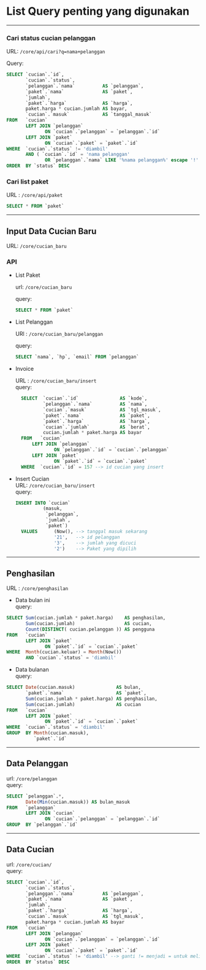 <!-- ```sql

SELECT 
MONTH(cucian.selesai) as bulan,
WEEK(cucian.selesai) as minggu,
paket.nama, SUM(cucian.jumlah) as cucian,
paket.harga * SUM(cucian.jumlah) as total,
AVG(TIMEDIFF(cucian.selesai, cucian.masuk)),
cucian.selesai, cucian.masuk
FROM `cucian` 
LEFT JOIN paket ON paket.id = cucian.paket

GROUP BY YEAR(cucian.selesai), MONTH(cucian.selesai), WEEK(cucian.selesai), paket.id

```


# Ambil data pelanggan 

```sql
SELECT 

pelanggan.*, 
DATE(MIN(cucian.masuk)) as bulan_masuk

FROM `pelanggan` 
LEFT JOIN cucian ON pelanggan.id = cucian.pelanggan
GROUP BY pelanggan.id
```

# penghasilan bulanan

```sql

SELECT DATE(cucian.masuk) as bulan,
paket.nama as paket,
sum(cucian.jumlah * paket.harga) as penghasilan
FROM `cucian` 
LEFT JOIN paket ON paket.id = cucian.paket
GROUP BY MONTH(cucian.masuk), paket.id

``` -->

# List Query penting yang digunakan
---

### Cari status cucian pelanggan

URL: `/core/api/cari?q=nama+pelanggan`

Query:
```sql
SELECT `cucian`.`id`, 
       `cucian`.`status`, 
       `pelanggan`.`nama`          AS `pelanggan`, 
       `paket`.`nama`              AS `paket`, 
       `jumlah`, 
       `paket`.`harga`             AS `harga`, 
       paket.harga * cucian.jumlah AS bayar, 
       `cucian`.`masuk`            AS `tanggal_masuk` 
FROM   `cucian` 
       LEFT JOIN `pelanggan` 
              ON `cucian`.`pelanggan` = `pelanggan`.`id` 
       LEFT JOIN `paket` 
              ON `cucian`.`paket` = `paket`.`id` 
WHERE  `cucian`.`status` != 'diambil' 
       AND ( `cucian`.`id` = 'nama pelanggan' 
              OR `pelanggan`.`nama` LIKE '%nama pelanggan%' escape '!' ) 
ORDER  BY `status` DESC 
```

### Cari list paket

URL : `/core/api/paket`

```sql
SELECT * FROM `paket`
```

---

## Input Data Cucian Baru

URL: `/core/cucian_baru`

### API
+ List Paket

  url: `/core/cucian_baru`

  query: 
    ```sql
    SELECT * FROM `paket`
    ```
+ List Pelanggan

  URl : `/core/cucian_baru/pelanggan`

  query:
  ```sql
  SELECT `nama`, `hp`, `email` FROM `pelanggan`
  ```

+ Invoice

  URL : `/core/cucian_baru/insert`\
  query:
  ```sql 
    SELECT  `cucian`.`id`               AS `kode`, 
            `pelanggan`.`nama`          AS `nama`, 
            `cucian`.`masuk`            AS `tgl_masuk`, 
            `paket`.`nama`              AS `paket`, 
            `paket`.`harga`             AS `harga`, 
            `cucian`.`jumlah`           AS `berat`, 
            cucian.jumlah * paket.harga AS bayar 
    FROM   `cucian` 
        LEFT JOIN `pelanggan` 
                ON `pelanggan`.`id` = `cucian`.`pelanggan` 
        LEFT JOIN `paket` 
                ON `paket`.`id` = `cucian`.`paket` 
    WHERE  `cucian`.`id` = 157 --> id cucian yang insert 
  ```
+ Insert Cucian\
  URL: `/core/cucian_baru/insert`\
  query:
  ```sql
  INSERT INTO `cucian` 
            (masuk, 
             `pelanggan`, 
             `jumlah`, 
             `paket`) 
    VALUES      (Now(), --> tanggal masuk sekarang
                '21',   --> id pelanggan
                '3',    --> jumlah yang dicuci
                '2')    --> Paket yang dipilih
    ```

---

## Penghasilan
URL : `/core/penghasilan`
+ Data bulan ini\
query:
```sql
SELECT Sum(cucian.jumlah * paket.harga)    AS penghasilan, 
       Sum(cucian.jumlah)                  AS cucian, 
       Count(DISTINCT( cucian.pelanggan )) AS pengguna 
FROM   `cucian` 
       LEFT JOIN `paket` 
              ON `paket`.`id` = `cucian`.`paket` 
WHERE  Month(cucian.keluar) = Month(Now()) 
       AND `cucian`.`status` = 'diambil' 
```
+ Data bulanan\
query:
```sql
SELECT Date(cucian.masuk)               AS bulan, 
       `paket`.`nama`                   AS `paket`, 
       Sum(cucian.jumlah * paket.harga) AS penghasilan, 
       Sum(cucian.jumlah)               AS cucian 
FROM   `cucian` 
       LEFT JOIN `paket` 
              ON `paket`.`id` = `cucian`.`paket` 
WHERE  `cucian`.`status` = 'diambil' 
GROUP  BY Month(cucian.masuk), 
          `paket`.`id` 
```

---

## Data Pelanggan
url: `/core/pelanggan`\
query:
```sql
SELECT `pelanggan`.*, 
       Date(Min(cucian.masuk)) AS bulan_masuk 
FROM   `pelanggan` 
       LEFT JOIN `cucian` 
              ON `cucian`.`pelanggan` = `pelanggan`.`id` 
GROUP  BY `pelanggan`.`id` 
```

---

## Data Cucian
url: `/core/cucian/`\
query: 
```sql
SELECT `cucian`.`id`, 
       `cucian`.`status`, 
       `pelanggan`.`nama`          AS `pelanggan`, 
       `paket`.`nama`              AS `paket`, 
       `jumlah`, 
       `paket`.`harga`             AS `harga`, 
       `cucian`.`masuk`            AS `tgl_masuk`, 
       paket.harga * cucian.jumlah AS bayar 
FROM   `cucian` 
       LEFT JOIN `pelanggan` 
              ON `cucian`.`pelanggan` = `pelanggan`.`id` 
       LEFT JOIN `paket` 
              ON `cucian`.`paket` = `paket`.`id` 
WHERE  `cucian`.`status` != 'diambil' --> ganti != menjadi = untuk melihat cucian yang telah diambil
ORDER  BY `status` DESC 
```
